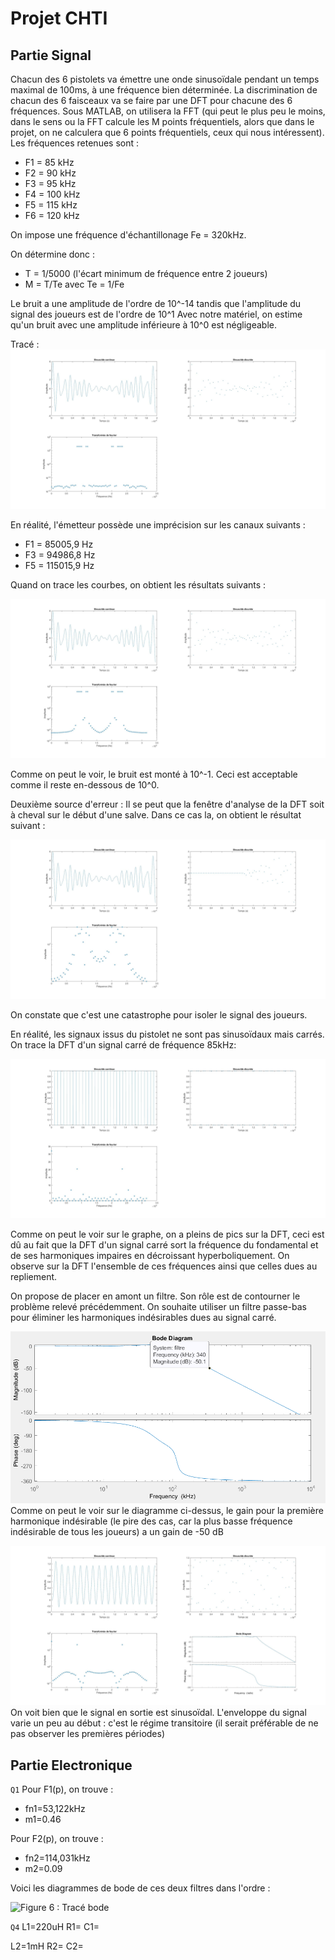 # Projet CHTI
## Partie Signal

Chacun des 6 pistolets va émettre une onde sinusoïdale pendant un temps maximal de 100ms, à une fréquence bien déterminée. La discrimination de chacun des 6 faisceaux va se faire par une DFT pour chacune
des 6 fréquences. Sous MATLAB, on utilisera la FFT 
(qui peut le plus peu le moins, dans le sens ou la 
FFT calcule les M points fréquentiels, alors que dans le projet, on ne calculera que 6 points fréquentiels, ceux qui
nous intéressent).
Les fréquences retenues sont :
* F1 =  85 kHz
* F2 =  90 kHz
* F3 = 95 kHz
* F4 = 100 kHz
* F5 = 115 kHz
* F6 = 120 kHz

On impose une fréquence d'échantillonage Fe = 320kHz.

On détermine donc :
* T = 1/5000 (l'écart minimum de fréquence entre 2 joueurs)
* M = T/Te avec Te = 1/Fe 

Le bruit a une amplitude de l'ordre de 10^-14 tandis que l'amplitude du signal des joueurs est de l'ordre de 10^1
Avec notre matériel, on estime qu'un bruit avec une amplitude inférieure à 10^0 est négligeable.

Tracé : 
![Figure 1 : Tracé pour fréquences parfaites](/images/f_parfaites.jpg)

En réalité, l'émetteur possède une imprécision sur les canaux suivants :
* F1 =  85005,9 Hz
* F3 =  94986,8 Hz
* F5 =  115015,9 Hz

Quand on trace les courbes, on obtient les résultats suivants :

![Figure 2 : Tracé pour fréquences imparfaites](/images/f_imparfaites.jpg)

Comme on peut le voir, le bruit est monté à 10^-1. Ceci est acceptable comme il reste en-dessous de 10^0.

Deuxième source d'erreur : 
Il se peut que la fenêtre d'analyse de la DFT soit à cheval sur le début d'une salve.
Dans ce cas la, on obtient le résultat suivant :

![Figure 3 : Tracé pour fenetre decalee](/images/fenetre_decalee.jpg)

On constate que c'est une catastrophe pour isoler le signal des joueurs.


En réalité, les signaux issus du pistolet ne sont pas sinusoïdaux mais carrés.
On trace la DFT d'un signal carré de fréquence 85kHz:

![Figure 3 : Tracé pour signal carre 85kHz](/images/carre_85kHz.jpg)

Comme on peut le voir sur le graphe, on a pleins de pics sur la DFT, ceci est dû au fait que la DFT d'un signal carré sort la fréquence du fondamental et de ses harmoniques impaires en décroissant hyperboliquement.
On observe sur la DFT l'ensemble de ces fréquences ainsi que celles dues au repliement.

On propose de placer en amont un filtre. Son rôle est de contourner le problème relevé précédemment. 
On souhaite utiliser un filtre passe-bas pour éliminer les harmoniques indésirables dues au signal carré.

![Figure 4 : Tracé Bode (Chebychev)](/images/Chebychev.PNG)
Comme on peut le voir sur le diagramme ci-dessus, le gain pour la première harmonique indésirable (le pire des cas, car la plus basse fréquence indésirable de tous les joueurs) a un gain de -50 dB

![Figure 5 : Signal en sortie du filtre (Chebychev)](/images/sortieFiltre.jpg)
On voit bien que le signal en sortie est sinusoïdal. L'enveloppe du signal varie un peu au début : c'est le régime transitoire (il serait préférable de ne pas observer les premières périodes)

## Partie Electronique
```Q1```
Pour F1(p), on trouve :
* fn1=53,122kHz
* m1=0.46

Pour F2(p), on trouve :
* fn2=114,031kHz
* m2=0.09

Voici les diagrammes de bode de ces deux filtres dans l'ordre :

![Figure 6 : Tracé bode](/images/trace_bode_filtres.jpg)


```Q4```
L1=220uH
R1= 
C1= 

L2=1mH
R2= 
C2= 